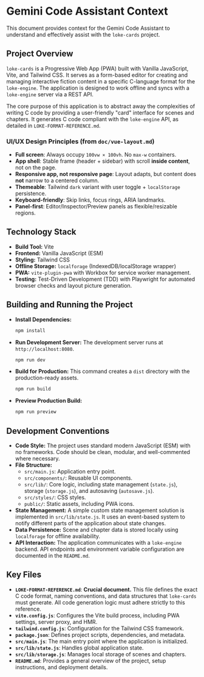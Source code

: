 # Gemini Code Assistant Context

This document provides context for the Gemini Code Assistant to understand and effectively assist with the `loke-cards` project.

## Project Overview

`loke-cards` is a Progressive Web App (PWA) built with Vanilla JavaScript, Vite, and Tailwind CSS. It serves as a form-based editor for creating and managing interactive fiction content in a specific C-language format for the `loke-engine`. The application is designed to work offline and syncs with a `loke-engine` server via a REST API.

The core purpose of this application is to abstract away the complexities of writing C code by providing a user-friendly "card" interface for scenes and chapters. It generates C code compliant with the `loke-engine` API, as detailed in `LOKE-FORMAT-REFERENCE.md`.

### UI/UX Design Principles (from `doc/vue-layout.md`)

-   **Full screen**: Always occupy `100vw × 100vh`. No `max-w` containers.
-   **App shell**: Stable frame (header + sidebar) with scroll **inside content**, not on the page.
-   **Responsive app, not responsive page**: Layout adapts, but content does **not** narrow to a centered column.
-   **Themeable**: Tailwind `dark` variant with user toggle + `localStorage` persistence.
-   **Keyboard-friendly**: Skip links, focus rings, ARIA landmarks.
-   **Panel-first**: Editor/Inspector/Preview panels as flexible/resizable regions.

## Technology Stack

- **Build Tool:** Vite
- **Frontend:** Vanilla JavaScript (ESM)
- **Styling:** Tailwind CSS
- **Offline Storage:** `localforage` (IndexedDB/localStorage wrapper)
- **PWA:** `vite-plugin-pwa` with Workbox for service worker management.
- **Testing:** Test-Driven Development (TDD) with Playwright for automated browser checks and layout picture generation.

## Building and Running the Project

- **Install Dependencies:**
  ```bash
  npm install
  ```

- **Run Development Server:**
  The development server runs at `http://localhost:8080`.
  ```bash
  npm run dev
  ```

- **Build for Production:**
  This command creates a `dist` directory with the production-ready assets.
  ```bash
  npm run build
  ```

- **Preview Production Build:**
  ```bash
  npm run preview
  ```

## Development Conventions

- **Code Style:** The project uses standard modern JavaScript (ESM) with no frameworks. Code should be clean, modular, and well-commented where necessary.
- **File Structure:**
    - `src/main.js`: Application entry point.
    - `src/components/`: Reusable UI components.
    - `src/lib/`: Core logic, including state management (`state.js`), storage (`storage.js`), and autosaving (`autosave.js`).
    - `src/styles/`: CSS styles.
    - `public/`: Static assets, including PWA icons.
- **State Management:** A simple custom state management solution is implemented in `src/lib/state.js`. It uses an event-based system to notify different parts of the application about state changes.
- **Data Persistence:** Scene and chapter data is stored locally using `localforage` for offline availability.
- **API Interaction:** The application communicates with a `loke-engine` backend. API endpoints and environment variable configuration are documented in the `README.md`.

## Key Files

- **`LOKE-FORMAT-REFERENCE.md`**: **Crucial document.** This file defines the exact C code format, naming conventions, and data structures that `loke-cards` must generate. All code generation logic must adhere strictly to this reference.
- **`vite.config.js`**: Configures the Vite build process, including PWA settings, server proxy, and HMR.
- **`tailwind.config.js`**: Configuration for the Tailwind CSS framework.
- **`package.json`**: Defines project scripts, dependencies, and metadata.
- **`src/main.js`**: The main entry point where the application is initialized.
- **`src/lib/state.js`**: Handles global application state.
- **`src/lib/storage.js`**: Manages local storage of scenes and chapters.
- **`README.md`**: Provides a general overview of the project, setup instructions, and deployment details.
